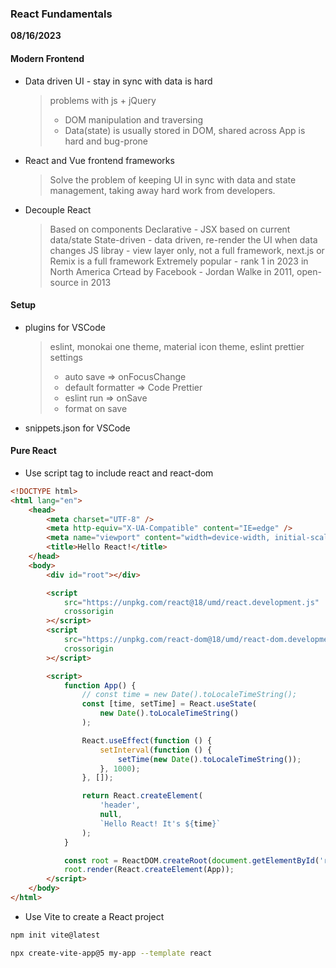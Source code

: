 ### React Fundamentals

**08/16/2023**

#### Modern Frontend

-   Data driven UI - stay in sync with data is hard

    > problems with js + jQuery
    >
    > -   DOM manipulation and traversing
    > -   Data(state) is usually stored in DOM, shared across App is hard and bug-prone

-   React and Vue frontend frameworks

    > Solve the problem of keeping UI in sync with data and state management, taking away hard work from developers.

-   Decouple React
    > Based on components
    > Declarative - JSX based on current data/state
    > State-driven - data driven, re-render the UI when data changes
    > JS libray - view layer only, not a full framework, next.js or Remix is a full framework
    > Extremely popular - rank 1 in 2023 in North America
    > Crtead by Facebook - Jordan Walke in 2011, open-source in 2013

#### Setup

-   plugins for VSCode
    > eslint, monokai one theme, material icon theme, eslint prettier
    > settings
    >
    > -   auto save => onFocusChange
    > -   default formatter => Code Prettier
    > -   eslint run => onSave
    > -   format on save
-   snippets.json for VSCode

#### Pure React

-   Use script tag to include react and react-dom

```html
<!DOCTYPE html>
<html lang="en">
	<head>
		<meta charset="UTF-8" />
		<meta http-equiv="X-UA-Compatible" content="IE=edge" />
		<meta name="viewport" content="width=device-width, initial-scale=1.0" />
		<title>Hello React!</title>
	</head>
	<body>
		<div id="root"></div>

		<script
			src="https://unpkg.com/react@18/umd/react.development.js"
			crossorigin
		></script>
		<script
			src="https://unpkg.com/react-dom@18/umd/react-dom.development.js"
			crossorigin
		></script>

		<script>
			function App() {
				// const time = new Date().toLocaleTimeString();
				const [time, setTime] = React.useState(
					new Date().toLocaleTimeString()
				);

				React.useEffect(function () {
					setInterval(function () {
						setTime(new Date().toLocaleTimeString());
					}, 1000);
				}, []);

				return React.createElement(
					'header',
					null,
					`Hello React! It's ${time}`
				);
			}

			const root = ReactDOM.createRoot(document.getElementById('root'));
			root.render(React.createElement(App));
		</script>
	</body>
</html>
```

-   Use Vite to create a React project

```bash
npm init vite@latest
```

```bash
npx create-vite-app@5 my-app --template react
```

```

```
